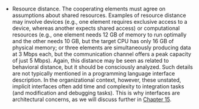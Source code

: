 *  Resource distance. The cooperating elements must agree on assumptions about shared resources. Examples of resource distance may involve devices (e.g., one element requires exclusive access to a device, whereas another expects shared access) or computational resources (e.g., one element needs 12 GB of memory to run optimally and the other needs 10 GB, but the target CPU has only 16 GB of physical memory; or three elements are simultaneously producing data at 3 Mbps each, but the communication channel offers a peak capacity of just 5 Mbps). Again, this distance may be seen as related to behavioral distance, but it should be consciously analyzed. Such details are not typically mentioned in a programming language interface description. In the organizational context, however, these unstated, implicit interfaces often add time and complexity to integration tasks (and modification and debugging tasks). This is why interfaces are architectural concerns, as we will discuss further in [Chapter 15](ch15.xhtml#ch15).